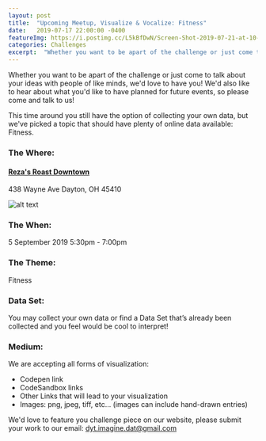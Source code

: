 ```yaml
---
layout: post
title:  "Upcoming Meetup, Visualize & Vocalize: Fitness"
date:   2019-07-17 22:00:00 -0400
featureImg: https://i.postimg.cc/L5kBfDwN/Screen-Shot-2019-07-21-at-10-27-08-AM.png
categories: Challenges
excerpt:  "Whether you want to be apart of the challenge or just come to talk about your ideas with people of like minds, we'd love to have you!  We'd also like to hear about what you'd like to have planned for future events, so please come and talk to us..."
---
```


Whether you want to be apart of the challenge or just come to talk about your ideas with people of like minds, we'd love to have you!  We'd also like to hear about what you'd like to have planned for future events, so please come and talk to us!

This time around you still have the option of collecting your own data, but we've picked a topic that should have plenty of online data available: Fitness. 

### The Where:
#### [Reza's Roast Downtown]( https://www.rezasroast.com/rezas-downtown )
438 Wayne Ave
Dayton, OH 45410

![alt text](https://i.postimg.cc/qMP60yF7/Screen-Shot-2019-07-21-at-10-47-19-AM.png "Reza's Location")

### The When:

5 September 2019
5:30pm - 7:00pm

### The Theme:
Fitness

### Data Set:
You may collect your own data or find a Data Set that’s already been collected and you feel would be cool to interpret!

### Medium:
We are accepting all forms of visualization:
*  Codepen link
*  CodeSandbox links
*  Other Links that will lead to your visualization
*  Images: png, jpeg, tiff, etc… (images can include hand-drawn entries)

We'd love to feature you challenge piece on our website, please submit your work to our email: [dyt.imagine.dat@gmail.com](mailto:dyt.imagine.dat@gmail.com)
